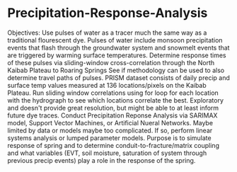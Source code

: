 # Precipitation-Response-Analysis

Objectives:
Use pulses of water as a tracer much the same way as a traditional flourescent dye.
Pulses of water include monsoon precipitation events that flash through the groundwater system and snowmelt events that are triggered by warming surface temperatures.
Determine response times of these pulses via sliding-window cross-correlation through the North Kaibab Plateau to Roaring Springs
See if methodology can be used to also determine travel paths of pulses.
PRISM dataset consists of daily precip and surface temp values measured at 136 locations/pixels on the Kaibab Plateau. Run sliding window correlations using for loop for each location with the hydrograph to see which locations correlate the best. Exploratory and doesn't provide great resolution, but might be able to at least inform future dye traces.
Conduct Precipitation Reponse Analysis via SARIMAX model, Support Vector Machines, or Artificial Nueral Networks. Maybe limited by data or models maybe too complicated. If so, perform linear systems analysis or lumped parameter models. Purpose is to simulate response of spring and to determine conduit-to-fracture/matrix coupling and what variables (EVT, soil moisture, saturation of system through previous precip events) play a role in the response of the spring.
